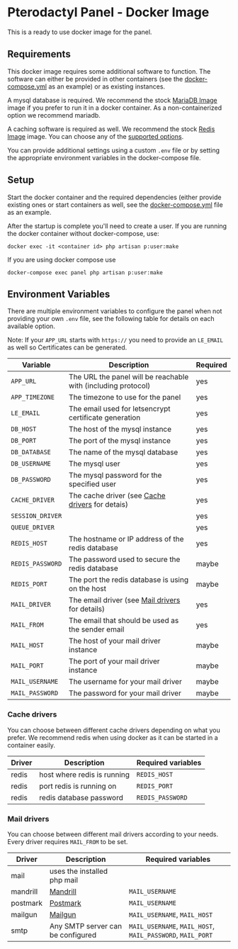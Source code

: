 # Pterodactyl Panel - Docker Image

This is a ready to use docker image for the panel.

## Requirements

This docker image requires some additional software to function. The software can either be provided in other containers (see the [docker-compose.yml](https://github.com/pterodactyl/panel/blob/develop/docker-compose.example.yml) as an example) or as existing instances.

A mysql database is required. We recommend the stock [MariaDB Image](https://hub.docker.com/_/mariadb/) image if you prefer to run it in a docker container. As a non-containerized option we recommend mariadb.

A caching software is required as well. We recommend the stock [Redis Image](https://hub.docker.com/_/redis/) image. You can choose any of the [supported options](#cache-drivers).

You can provide additional settings using a custom `.env` file or by setting the appropriate environment variables in the docker-compose file.

## Setup

Start the docker container and the required dependencies (either provide existing ones or start containers as well, see the [docker-compose.yml](https://github.com/pterodactyl/panel/blob/develop/docker-compose.example.yml) file as an example.

After the startup is complete you'll need to create a user.
If you are running the docker container without docker-compose, use:

```
docker exec -it <container id> php artisan p:user:make
```

If you are using docker compose use

```
docker-compose exec panel php artisan p:user:make
```

## Environment Variables

There are multiple environment variables to configure the panel when not providing your own `.env` file, see the following table for details on each available option.

Note: If your `APP_URL` starts with `https://` you need to provide an `LE_EMAIL` as well so Certificates can be generated.

| Variable         | Description                                                       | Required |
| ---------------- | ----------------------------------------------------------------- | -------- |
| `APP_URL`        | The URL the panel will be reachable with (including protocol)     | yes      |
| `APP_TIMEZONE`   | The timezone to use for the panel                                 | yes      |
| `LE_EMAIL`       | The email used for letsencrypt certificate generation             | yes      |
| `DB_HOST`        | The host of the mysql instance                                    | yes      |
| `DB_PORT`        | The port of the mysql instance                                    | yes      |
| `DB_DATABASE`    | The name of the mysql database                                    | yes      |
| `DB_USERNAME`    | The mysql user                                                    | yes      |
| `DB_PASSWORD`    | The mysql password for the specified user                         | yes      |
| `CACHE_DRIVER`   | The cache driver (see [Cache drivers](#cache-drivers) for detais) | yes      |
| `SESSION_DRIVER` |                                                                   | yes      |
| `QUEUE_DRIVER`   |                                                                   | yes      |
| `REDIS_HOST`     | The hostname or IP address of the redis database                  | yes      |
| `REDIS_PASSWORD` | The password used to secure the redis database                    | maybe    |
| `REDIS_PORT`     | The port the redis database is using on the host                  | maybe    |
| `MAIL_DRIVER`    | The email driver (see [Mail drivers](#mail-drivers) for details)  | yes      |
| `MAIL_FROM`      | The email that should be used as the sender email                 | yes      |
| `MAIL_HOST`      | The host of your mail driver instance                             | maybe    |
| `MAIL_PORT`      | The port of your mail driver instance                             | maybe    |
| `MAIL_USERNAME`  | The username for your mail driver                                 | maybe    |
| `MAIL_PASSWORD`  | The password for your mail driver                                 | maybe    |

### Cache drivers

You can choose between different cache drivers depending on what you prefer.
We recommend redis when using docker as it can be started in a container easily.

| Driver | Description                 | Required variables |
| ------ | --------------------------- | ------------------ |
| redis  | host where redis is running | `REDIS_HOST`       |
| redis  | port redis is running on    | `REDIS_PORT`       |
| redis  | redis database password     | `REDIS_PASSWORD`   |

### Mail drivers

You can choose between different mail drivers according to your needs.
Every driver requires `MAIL_FROM` to be set.

| Driver   | Description                          | Required variables                                         |
| -------- | ------------------------------------ | ---------------------------------------------------------- |
| mail     | uses the installed php mail          |                                                            |
| mandrill | [Mandrill](http://www.mandrill.com/) | `MAIL_USERNAME`                                            |
| postmark | [Postmark](https://postmarkapp.com/) | `MAIL_USERNAME`                                            |
| mailgun  | [Mailgun](https://www.mailgun.com/)  | `MAIL_USERNAME`, `MAIL_HOST`                               |
| smtp     | Any SMTP server can be configured    | `MAIL_USERNAME`, `MAIL_HOST`, `MAIL_PASSWORD`, `MAIL_PORT` |
